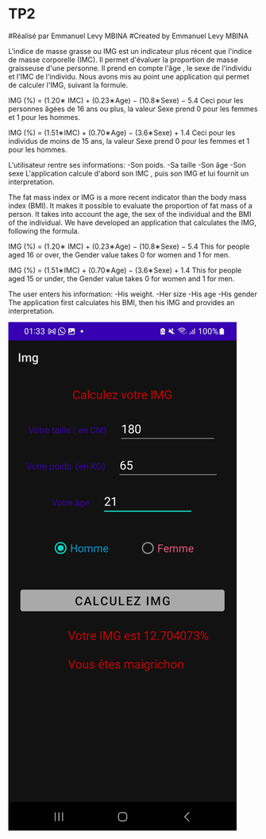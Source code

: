 # TP2
#Réalisé par Emmanuel Levy MBINA
#Created by Emmanuel Levy MBINA


L'indice de masse grasse ou IMG est un indicateur plus récent que l'indice de masse corporelle (IMC). 
Il permet d'évaluer la proportion de masse graisseuse d'une personne.
Il prend en compte l'âge , le sexe de l'individu et l'IMC de l'individu.
Nous avons mis au point une application qui permet de calculer l'IMG, suivant la formule.

IMG (%) = (1.20∗ IMC) + (0.23∗Age) − (10.8∗Sexe) − 5.4 
Ceci pour les personnes âgées de 16 ans ou plus, la valeur Sexe prend 0 pour les femmes et 1 pour les hommes.


IMG (%) = (1.51∗IMC) + (0.70∗Age) − (3.6∗Sexe) + 1.4 
Ceci pour les individus de moins de 15 ans, la valeur Sexe prend 0 pour les femmes et 1 pour les hommes.


L'utilisateur rentre ses informations:
-Son poids.
-Sa taille
-Son âge 
-Son sexe
L'application calcule d'abord son IMC , puis son IMG et lui fournit un interpretation.

The fat mass index or IMG is a more recent indicator than the body mass index (BMI).
It makes it possible to evaluate the proportion of fat mass of a person.
It takes into account the age, the sex of the individual and the BMI of the individual.
We have developed an application that calculates the IMG, following the formula.

IMG (%) = (1.20∗ IMC) + (0.23∗Age) − (10.8∗Sexe) − 5.4 
This for people aged 16 or over, the Gender value takes 0 for women and 1 for men.


IMG (%) = (1.51∗IMC) + (0.70∗Age) − (3.6∗Sexe) + 1.4 
This for people aged 15 or under, the Gender value takes 0 for women and 1 for men.

The user enters his information:
-His weight.
-Her size
-His age
-His gender
The application first calculates his BMI, then his IMG and provides an interpretation.


<img src="img.jpg" alt="Illustration">



